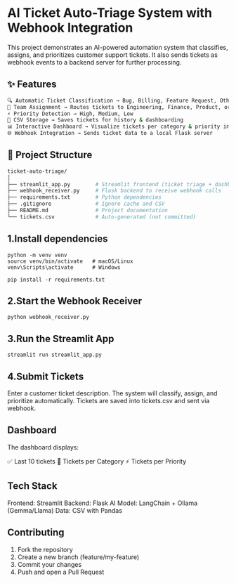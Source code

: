 # AI Ticket Auto-Triage System with Webhook Integration

This project demonstrates an AI-powered automation system that classifies, assigns, and prioritizes customer support tickets. It also sends tickets as webhook events to a backend server for further processing.

## ✨ Features
```bash
🔍 Automatic Ticket Classification → Bug, Billing, Feature Request, Other
👥 Team Assignment → Routes tickets to Engineering, Finance, Product, or Support
⚡ Priority Detection → High, Medium, Low
📂 CSV Storage → Saves tickets for history & dashboarding
📊 Interactive Dashboard → Visualize tickets per category & priority in Streamlit
🌐 Webhook Integration → Sends ticket data to a local Flask server
```
## 📂 Project Structure
```bash
ticket-auto-triage/
│
├── streamlit_app.py        # Streamlit frontend (ticket triage + dashboard)
├── webhook_receiver.py     # Flask backend to receive webhook calls
├── requirements.txt        # Python dependencies
├── .gitignore              # Ignore cache and CSV
├── README.md               # Project documentation
└── tickets.csv             # Auto-generated (not committed)
```
## 1.Install dependencies
```
python -m venv venv
source venv/bin/activate   # macOS/Linux
venv\Scripts\activate      # Windows
```
```
pip install -r requirements.txt
```
## 2.Start the Webhook Receiver
```
python webhook_receiver.py
```
## 3.Run the Streamlit App
```
streamlit run streamlit_app.py
```
## 4.Submit Tickets

Enter a customer ticket description.
The system will classify, assign, and prioritize automatically.
Tickets are saved into tickets.csv and sent via webhook.

## Dashboard

The dashboard displays:

✅ Last 10 tickets
📌 Tickets per Category
⚡ Tickets per Priority

## Tech Stack

Frontend: Streamlit
Backend: Flask
AI Model: LangChain + Ollama (Gemma/Llama)
Data: CSV with Pandas

## Contributing

1. Fork the repository
2. Create a new branch (feature/my-feature)
3. Commit your changes
4. Push and open a Pull Request





